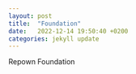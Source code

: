 ```yaml
---
layout: post
title:  "Foundation"
date:   2022-12-14 19:50:40 +0200
categories: jekyll update
---
```

Repown Foundation
